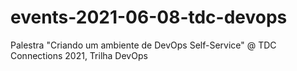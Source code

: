 # events-2021-06-08-tdc-devops
Palestra "Criando um ambiente de DevOps Self-Service" @ TDC Connections 2021, Trilha DevOps
